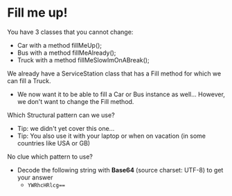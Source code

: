 # Fill me up!

You have 3 classes that you cannot change:

- Car with a method fillMeUp();
- Bus with a method fillMeAlready();
- Truck with a method fillMeSlowImOnABreak();

We already have a ServiceStation class that has a Fill method for which we can fill a Truck.
- We now want it to be able to fill a Car or Bus instance as well... However, we don't want to change the Fill method.

Which Structural pattern can we use?
- Tip: we didn't yet cover this one...
- Tip: You also use it with your laptop or when on vacation (in some countries like USA or GB)

No clue which pattern to use?
- Decode the following string with **Base64** (source charset: UTF-8) to get your answer
	- `YWRhcHRlcg==`